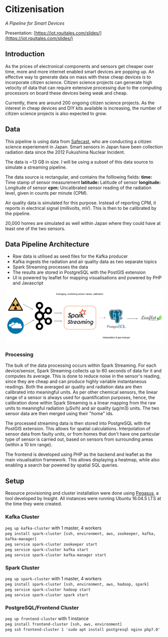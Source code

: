 # Citizenisation
_A Pipeline for Smart Devices_

Presentation: [https://iot.rquitales.com/slides/](https://iot.rquitales.com/slides/)
## Introduction
As the prices of electronical components and sensors get cheaper over time, more and more internet enabled smart devices are popping up. An effective way to generate data on mass with these cheap devices is to incorporate citizen science. Citizen science projects can generate high velocity of data that can require extensive processing due to the computing processors on board these devices being weak and cheap.

Currently, there are around 200 ongoing citizen science projects. As the interest in cheap devices and DIY kits available is increasing, the number of citizen science projects is also expected to grow.

## Data
This pipeline is using data from [Safecast](https://blog.safecast.org/data/), who are conducting a citizen science experiement in Japan. Smart sensors in Japan have been collection radiation data since the 2012 Fukushima Nuclear Incident.

The data is ~13 GB in size. I will be using a subset of this data source to simulate a streaming pipeline.

The data source is rectangular, and contains the folllowing fields:
 **time:** Time stamp of sensor measurement
 **latitude:** Latitude of sensor
 **longitude:** Longitude of sensor
 **cpm:** Uncalibrated sensor reading of the radiation level, given in counts per minute (CPM).

 Air quality data is simulated for this purpose. Instead of reporting CPM, it reports in electrical signal (millivolts, mV). This is then to be calibrated by the pipeline.

 20,000 homes are simulated as well within Japan where they could have at least one of the two sensors.

## Data Pipeline Architecture
  - Raw data is utilised as seed files for the Kafka producer
  - Kafka ingests the radiation and air quality data as two separate topics
  - Spark Streaming processes the data
  - The results are stored in PostgreSQL with the PostGIS extension
  - UI is powered by leaflet for mapping visualisations and powered by PHP and Javascript

![Pipeline](./img/Pipeline.jpg)

### Processing
The bulk of the data processing occurs within Spark Streaming. For each device/sensor, Spark Streaming collects up to 60 seconds of data for it and computes its average. This is done to reduce noise in the sensor's reading, since they are cheap and can produce highly variable instantaneous readings. Both the averaged air quality and radiation data are then calibrated into meaningful units. As per other chemical sensors, the linear range of a sensor is always used for quantification purposes, hence, the calibration done within Spark Streaming is a linear mapping from the raw units to meaningful radiation (µSv/h) and air quality (µg/m3) units. The two sensor data are then merged using their "home" ids.

The processed streaming data is then stored into PostgreSQL with the PostGIS extension. This allows for spatial calculations. Interpolation of sensor data from faulty units, or from homes that don't have one particular type of sensor is carried out, based on sensors from surrounding areas (within a 10 km range).

The frontend is developed using PHP as the backend and leaflet as the main visualisation framework. This allows displaying a heatmap, while also enabling a search bar powered by spatial SQL queries.

## Setup
Resource provisioning and cluster installation were done using [Pegasus](https://github.com/InsightDataScience/pegasus), a tool developed by Insight.
All instances were running Ubuntu 16.04.5 LTS at the time they were created.

### Kafka Cluster
`peg up kafka-cluster` with 1 master, 4 workers  
`peg install spark-cluster [ssh, environment, aws, zookeeper, kafka, kafka-manager]`  
`peg service spark-cluster zookeeper start`  
`peg service spark-cluster kafka start`  
`peg service spark-cluster kafka-manager start`  

### Spark Cluster
`peg up spark-cluster` with 1 master, 4 workers  
`peg install spark-cluster [ssh, environment, aws, hadoop, spark]`  
`peg service spark-cluster hadoop start`  
`peg service spark-cluster spark start`  

### PostgreSQL/Frontend Cluster
`peg up frontend-cluster` with 1 instance  
`peg install frontend-cluster [ssh, aws, environment]`  
`peg ssh frontend-cluster 1 'sudo apt install postgresql nginx php7.0'`
